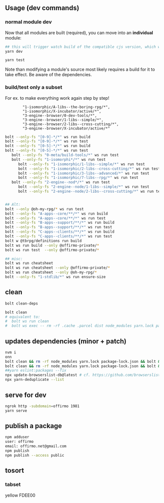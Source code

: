 
## Usage (dev commands)

### normal module dev

Now that all modules are built (required), you can move into an **individual** module:
```bash
## this will trigger watch build of the compatible cjs version, which works in all envs
yarn dev

yarn test
```

Note than modifying a module's source most likely requires a build for it to take effect.
Be aware of the dependencies.

### build/test only a subset

For ex. to make everything work again step by step!

			"1-isomorphic/A-libs--the-boring-rpg/*",
			"1-isomorphic/X-incubator/active/*",
			"3-engine--browser/0-dev-tools/*",
			"3-engine--browser/1-libs--simple/*",
			"3-engine--browser/2-libs--cross-cutting/*",
			"3-engine--browser/X-incubator/active/*"


```bash
bolt --only-fs "[0-9]-*/*" ws run build
bolt --only-fs "[0-9]-*/*" ws run test
bolt --only-fs "[0-5]-*/*" ws run build
bolt --only-fs "[0-5]-*/*" ws run test
   bolt --only-fs "0-meta/build-tools/*" ws run test
   bolt --only-fs "1-isomorphi*/*" ws run test
      bolt --only-fs "1-isomorphic/1-libs--simple/*" ws run test
      bolt --only-fs "1-isomorphic/2-libs--cross-cutting/*" ws run test
      bolt --only-fs "1-isomorphic/3-libs--advanced/*" ws run test
      bolt --only-fs "1-isomorphic/7-libs--rpg/*" ws run test
   bolt --only-fs "2-engine--nod*/*" ws run test
      bolt --only-fs "2-engine--node/1-libs--simple/*" ws run test
      bolt --only-fs "2-engine--node/2-libs--cross-cutting/*" ws run test


## Alt:
bolt --only @oh-my-rpg/* ws run test
bolt --only-fs "A-apps--core/**/*" ws run build
bolt --only-fs "A-apps--core/**/*" ws run test
bolt --only-fs "B-apps--support/**/*" ws run build
bolt --only-fs "B-apps--support/**/*" ws run test
bolt --only-fs "C-apps--clients/**/*" ws run build
bolt --only-fs "C-apps--clients/**/*" ws run test
bolt w @tbrpg/definitions run build
bolt ws run build --only @offirmo-private/*
bolt ws run test  --only @offirmo-private/*

## misc:
bolt ws run cheatsheet
bolt ws run cheatsheet --only @offirmo-private/*
bolt ws run cheatsheet --only @oh-my-rpg/*
bolt --only-fs "1-stdlib/*" ws run ensure-size
```

## clean
```bash
bolt clean-deps

bolt clean
# equivalent to:
#  bolt ws run clean
#  bolt ws exec -- rm -rf .cache .parcel dist node_modules yarn.lock package-lock.json yarn-error.log
```

## updates dependencies (minor + patch)
```bash
nvm i
onn
bolt clean && rm -rf node_modules yarn.lock package-lock.json && bolt && yarn outdated     && bolt build
bolt clean && rm -rf node_modules yarn.lock package-lock.json && bolt && bolt build
##yarn eslint:packages --fix
npx update-browserslist-db@latest # cf. https://github.com/browserslist/browserslist#browsers-data-updating
npx yarn-deduplicate --list
```

## serve for dev
```bash
ngrok http -subdomain=offirmo 1981
yarn serve
```

## publish a package
```bash
npm adduser
user: offirmo
email: offirmo.net@gmail.com
npm publish
npm publish --access public
```


## tosort

### tabset

yellow FDEE00
